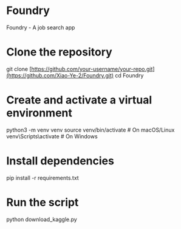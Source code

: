 # Foundry
Foundry - A job search app

# Clone the repository
git clone [https://github.com/your-username/your-repo.git](https://github.com/Xiao-Ye-2/Foundry.git)
cd Foundry

# Create and activate a virtual environment
python3 -m venv venv
source venv/bin/activate  # On macOS/Linux
venv\Scripts\activate     # On Windows

# Install dependencies
pip install -r requirements.txt

# Run the script
python download_kaggle.py
